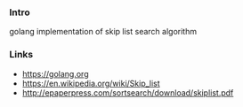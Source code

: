 ### Intro

golang implementation of skip list search algorithm

### Links

* https://golang.org
* https://en.wikipedia.org/wiki/Skip_list
* http://epaperpress.com/sortsearch/download/skiplist.pdf
